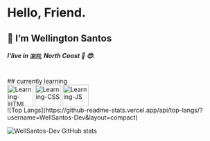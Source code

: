 # Hello, Friend.

## 👋 I’m Wellington Santos
##### I'live in 🇧🇷, North Coast 🌅 😎.
<br>
## currently learning
<div display="flex" width="100%">
<img align="center" alt="Learning-HTML" height="50" width="60" src="https://cdn.jsdelivr.net/gh/devicons/devicon/icons/html5/html5-original.svg">
<img align="center" alt="Learning-CSS" height="50" width="60" src="https://cdn.jsdelivr.net/gh/devicons/devicon/icons/css3/css3-original.svg">
<img align="center" alt="Learning-JS" height="50" width="60" src="https://cdn.jsdelivr.net/gh/devicons/devicon/icons/javascript/javascript-original.svg">
</div>
![Top Langs](https://github-readme-stats.vercel.app/api/top-langs/?username=WellSantos-Dev&layout=compact)


![WellSantos-Dev GitHub stats](https://github-readme-stats.vercel.app/api?username=WellSantos-Dev&show_icons=true&theme=dracula)




<!---
WellSantos-Dev/WellSantos-Dev is a ✨ special ✨ repository because its `README.md` (this file) appears on your GitHub profile.
You can click the Preview link to take a look at your changes.
--->
